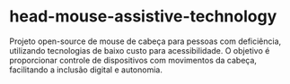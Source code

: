 # head-mouse-assistive-technology
Projeto open-source de mouse de cabeça para pessoas com deficiência, utilizando tecnologias de baixo custo para acessibilidade. O objetivo é proporcionar controle de dispositivos com movimentos da cabeça, facilitando a inclusão digital e autonomia.